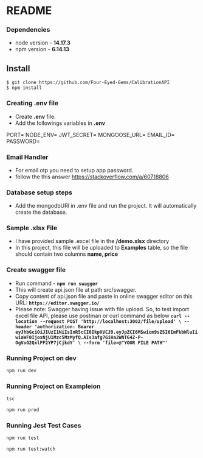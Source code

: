 # README

### Dependencies

- node version - **14.17.3**
- npm version - **6.14.13**

## Install

    $ git clone https://github.com/Four-Eyed-Gems/CalibrationAPI
    $ npm install

### Creating .env file

- Create **.env** file.
- Add the followings variables in **.env**

PORT=
NODE_ENV=
JWT_SECRET=
MONGOOSE_URL=
EMAIL_ID=
PASSWORD=

### Email Handler
- For email otp you need to setup app password.
- follow the this answer  https://stackoverflow.com/a/60718806

### Database setup steps
- Add the mongodbURl in .env file and run the project. It will automatically create the database.

### Sample .xlsx File

- I have provided sample .excel file in the **/demo.xlsx** directory
- In this project, this file will be uploaded to **Examples** table, so the file should contain two columns **name, price**

### Create swagger file

- Run command - **`npm run swagger`**
- This will create api.json file at path src/swagger.
- Copy content of api.json file and paste in online swagger editor on this URL: **`https://editor.swagger.io/`**
- Please note: Swagger having issue with file upload. So, to test import excel file API, please use postman or curl command as below
  **`curl --location --request POST 'http://localhost:3002/file/upload' \ --header 'authorization: Bearer eyJhbGciOiJIUzI1NiIsInR5cCI6IkpXVCJ9.eyJpZCI6MSwicm9sZSI6ImFkbWluIiwiaWF0IjoxNjU1Mzc5MzMyfQ.AIs3afg7GiHa2WNTG4Z-P-OgVoG2QxlFF2YP7jCjkdY' \ --form 'file=@"YOUR FILE PATH"'`**

### Running Project on dev

```bash
npm run dev
```

### Running Project on Exampleion

```bash
tsc
```

```bash
npm run prod
```

### Running Jest Test Cases

```bash
npm run test
```

```bash
npm run test:watch
```
